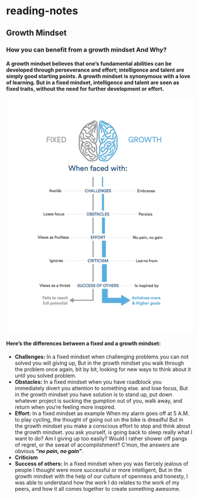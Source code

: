 # reading-notes

## Growth Mindset ##

### How you can benefit from a growth mindset And Why? ###

#### A growth mindset believes that one’s fundamental abilities can be developed through perseverance and effort; intelligence and talent are simply good starting points. A growth mindset is synonymous with a love of learning. But in a fixed mindset, intelligence and talent are seen as fixed traits, without the need for further development or effort. ####

![Growth Mindset VS fixed](NewGrowthMindset2.jpg)

#### Here’s the differences between a fixed and a growth mindset: ####
- **Challenges:**
In a fixed mindset when challenging problems you can not solved you will giving up, But in the growth mindset you walk through the problem once again, bit by bit, looking for new ways to think about it until you solved problem.
- **Obstacles:**
In a fixed mindset when you have roadblock you immediately divert you attention to something else. and lose focus, But in the growth mindset you have solution is to stand up, put down whatever project is sucking the gumption out of you, walk away, and return when you’re feeling more inspired.
- **Effort:**
In a fixed mindset as example When my alarm goes off at 5 A.M. to play cycling, the thought of going out on the bike is dreadful But in the growth mindset you make a conscious effort to stop and think about the growth mindset. you ask yourself, is going back to sleep really what I want to do? Am I giving up too easily? Would I rather shower off pangs of regret, or the sweat of accomplishment? C’mon, the answers are obvious **_“no pain, no gain”_**.
- **Criticism**
- **Success of others:**
In a fixed mindset when yoy was fiercely jealous of people I thought were more successful or more intelligent, But in the growth mindset with the help of our culture of openness and honesty, I was able to understand how the work I do relates to the work of my peers, and how it all comes together to create something awesome. 
